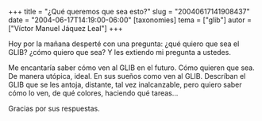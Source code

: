 +++
title = "¿Qué queremos que sea esto?"
slug = "20040617141908437"
date = "2004-06-17T14:19:00-06:00"
[taxonomies]
tema = ["glib"]
autor = ["Víctor Manuel Jáquez Leal"]
+++

Hoy por la mañana desperté con una pregunta: ¿qué quiero que sea el
GLIB? ¿cómo quiero que sea? Y les extiendo mi pregunta a ustedes.

Me encantaría saber cómo ven al GLIB en el futuro. Cómo quieren que sea.
De manera utópica, ideal. En sus sueños como ven al GLIB. Descríban el
GLIB que se les antoja, distante, tal vez inalcanzable, pero quiero
saber cómo lo ven, de qué colores, haciendo qué tareas…

Gracias por sus respuestas.

